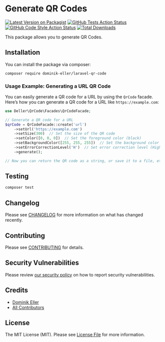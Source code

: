 # Generate QR Codes

[![Latest Version on Packagist](https://img.shields.io/packagist/v/dominik-eller/laravel-qr-code.svg?style=flat-square)](https://packagist.org/packages/dominik-eller/laravel-qr-code)
[![GitHub Tests Action Status](https://img.shields.io/github/actions/workflow/status/dominik-eller/laravel-qr-code/run-tests.yml?branch=main&label=tests&style=flat-square)](https://github.com/dominik-eller/laravel-qr-code/actions?query=workflow%3Arun-tests+branch%3Amain)
[![GitHub Code Style Action Status](https://img.shields.io/github/actions/workflow/status/dominik-eller/laravel-qr-code/fix-php-code-style-issues.yml?branch=main&label=code%20style&style=flat-square)](https://github.com/dominik-eller/laravel-qr-code/actions?query=workflow%3A"Fix+PHP+code+style+issues"+branch%3Amain)
[![Total Downloads](https://img.shields.io/packagist/dt/dominik-eller/laravel-qr-code.svg?style=flat-square)](https://packagist.org/packages/dominik-eller/laravel-qr-code)

This package allows you to generate QR Codes.

## Installation

You can install the package via composer:

```bash
composer require dominik-eller/laravel-qr-code
```

### Usage Example: Generating a URL QR Code

You can easily generate a QR code for a URL by using the `QrCode` facade. Here’s how you can generate a QR code for a URL like `https://example.com`:

```php
use Deller\QrCode\Facades\QrCodeFacade;

// Generate a QR code for a URL
$qrCode = QrCodeFacade::create('url')
    ->setUrl('https://example.com')
    ->setSize(300)  // Set the size of the QR code
    ->setColor([0, 0, 0])  // Set the foreground color (black)
    ->setBackgroundColor([255, 255, 255])  // Set the background color (white)
    ->setErrorCorrectionLevel('H')  // Set error correction level (High)
    ->generate();

// Now you can return the QR code as a string, or save it to a file, etc.
```

## Testing

```bash
composer test
```

## Changelog

Please see [CHANGELOG](CHANGELOG.md) for more information on what has changed recently.

## Contributing

Please see [CONTRIBUTING](CONTRIBUTING.md) for details.

## Security Vulnerabilities

Please review [our security policy](../../security/policy) on how to report security vulnerabilities.

## Credits

- [Dominik Eller](https://github.com/dominik-eller)
- [All Contributors](../../contributors)

## License

The MIT License (MIT). Please see [License File](LICENSE.md) for more information.
